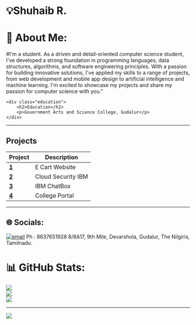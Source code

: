 # 💡Shuhaib R.

# 💫 About Me:
#I'm a student. As a driven and detail-oriented computer science student, I've developed a strong foundation in programming languages, data structures, algorithms, and software engineering principles. With a passion for building innovative solutions, I've applied my skills to a range of projects, from web development and mobile app design to artificial intelligence and machine learning. I'm excited to showcase my projects and share my passion for computer science with you."


    <div class="education">
        <h2>Education</h2>
        <p>Government Arts and Science College, Gudalur</p>
    </div>

</body>
</html>

---

<h2 id="Projects" align=''> Projects </h2>


| **Project**      | **Description**                                                                                  |
|-------------------|--------------------------------------------------------------------------------------------------|
| **[1](https://github.com/)**    | E Cart Website |
| **[2](https://github.com/)**    | Cloud Security IBM|
| **[3](https://github.com/)**    | IBM ChatBox | 
| **[4](https://github.com/)**    | College Portal | 
---


## 🌐 Socials:
[![email](https://img.shields.io/badge/Email-D14836?logo=gmail&logoColor=white)](mailto:shuhaibofficial03@gmail.com) 
Ph : 8637651928
8/8A17, 9th Mile, Devarshola, Gudalur, The Nilgiris, Tamilnadu.

# 📊 GitHub Stats:
![](https://github-readme-stats.vercel.app/api?username=Shuhaib-R&theme=gruvbox_light&hide_border=false&include_all_commits=false&count_private=false)<br/>
![](https://nirzak-streak-stats.vercel.app/?user=Shuhaib-R&theme=gruvbox_light&hide_border=false)<br/>
![](https://github-readme-stats.vercel.app/api/top-langs/?username=Shuhaib-R&theme=gruvbox_light&hide_border=false&include_all_commits=false&count_private=false&layout=compact)

---
[![](https://visitcount.itsvg.in/api?id=Shuhaib-R&icon=0&color=0)](https://visitcount.itsvg.in)

<!-- Proudly created with GPRM ( https://gprm.itsvg.in ) -->
